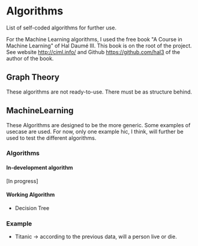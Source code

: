 # Algorithms
List of self-coded algorithms for further use. 

For the Machine Learning algorithms, I used the free book "A Course in Machine Learning" of Hal Daumé III. 
This book is on the root of the project. See website http://ciml.info/ and Github https://github.com/hal3 of the author of the book.

## Graph Theory
These algorithms are not ready-to-use. There must be as structure behind.

## MachineLearning
These Algorithms are designed to be the more generic. Some examples of usecase are used.
For now, only one example hic, I think, will further be used to test the different algorithms.

### Algorithms

#### In-development algorithm

[In progress]

#### Working Algorithm

* Decision Tree

### Example

* Titanic -> according to the previous data, will a person live or die.
